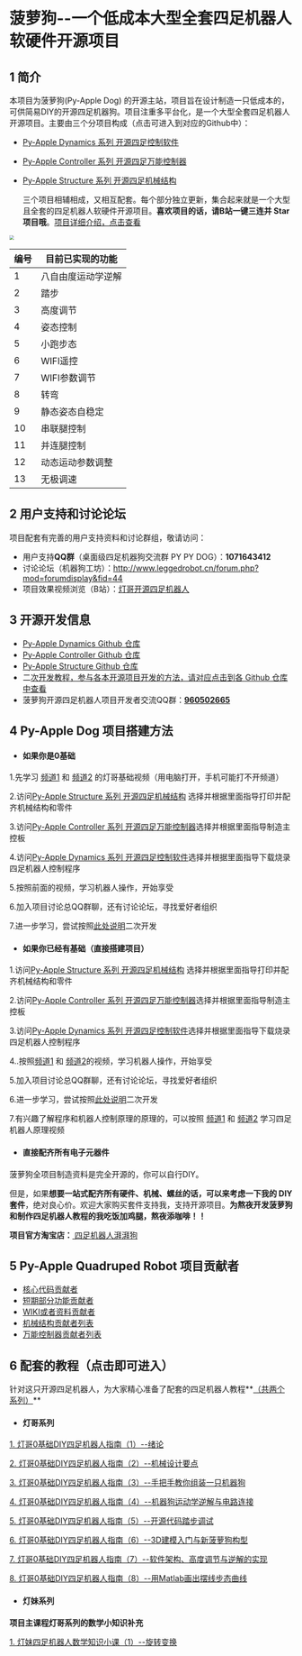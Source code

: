 # **菠萝狗**--一个低成本大型全套四足机器人软硬件开源项目

## 1 简介

  本项目为菠萝狗(Py-Apple Dog) 的开源主站，项目旨在设计制造一只低成本的，可供简易DIY的开源四足机器狗。项目注重多平台化，是一个大型全套四足机器人开源项目。主要由三个分项目构成（点击可进入到对应的Github中）：

- [Py-Apple Dynamics 系列 开源四足控制软件](https://github.com/ToanTech/py-apple-dynamics)
- [Py-Apple Controller 系列 开源四足万能控制器](https://github.com/ToanTech/py-apple-controller)
- [Py-Apple Structure 系列 开源四足机械结构](https://github.com/ToanTech/py-apple-structure)

  三个项目相辅相成，又相互配套。每个部分独立更新，集合起来就是一个大型且全套的四足机器人软硬件开源项目。**喜欢项目的话，请B站一键三连并 Star 项目哦**。[项目详细介绍，点击查看](http://www.leggedrobot.cn/forum.php?mod=viewthread&tid=52&extra=page%3D1)

<img src="https://github.com/ToanTech/py-apple-quadruped-robot/blob/master/pic/pic1.jpg?raw=true" style="zoom:50%;" />

| 编号 | 目前已实现的功能   |
| ---- | ------------------ |
| 1    | 八自由度运动学逆解 |
| 2    | 踏步               |
| 3    | 高度调节           |
| 4    | 姿态控制           |
| 5    | 小跑步态           |
| 6    | WIFI遥控           |
| 7    | WIFI参数调节       |
| 8    | 转弯               |
| 9    | 静态姿态自稳定     |
| 10   | 串联腿控制         |
| 11   | 并连腿控制         |
| 12   | 动态运动参数调整   |
| 13   | 无极调速           |

## 2 用户支持和讨论论坛

  项目配套有完善的用户支持资料和讨论群组，敬请访问：

- 用户支持**QQ群**（桌面级四足机器狗交流群 PY PY DOG）：**1071643412**
- 讨论论坛（机器狗工坊）：http://www.leggedrobot.cn/forum.php?mod=forumdisplay&fid=44
- 项目效果视频浏览（B站）：[灯哥开源四足机器人](https://space.bilibili.com/493192058/?share_source=copy_link&share_medium=iphone&bbid=4416d8abc8a2b4ce8ee4b65c247edea8&ts=1587442435)

## 3 开源开发信息

- [Py-Apple Dynamics Github 仓库](https://github.com/ToanTech/py-apple-dynamics)
- [Py-Apple Controller Github 仓库](https://github.com/ToanTech/py-apple-controller)
- [Py-Apple Structure Github 仓库](https://github.com/ToanTech/py-apple-structure)
- 二<u>次开发教程，参与各本开源项目开发的方法，请对应点击到各 Github 仓库中查看</u>
- 菠萝狗开源四足机器人项目开发者交流QQ群：<u>**960502665**</u>

## 4 Py-Apple Dog 项目搭建方法

- #### 如果你是0基础

1.先学习 [频道1](https://space.bilibili.com/493192058/channel/detail?cid=135700) 和 [频道2](https://space.bilibili.com/493192058/channel/detail?cid=135699) 的灯哥基础视频（用电脑打开，手机可能打不开频道）

2.访问[Py-Apple Structure 系列 开源四足机械结构](https://github.com/ToanTech/py-apple-structure) 选择并根据里面指导打印并配齐机械结构和零件

3.访问[Py-Apple Controller 系列 开源四足万能控制器](https://github.com/ToanTech/py-apple-controller)选择并根据里面指导制造主控板

4.访问[Py-Apple Dynamics 系列 开源四足控制软件](https://github.com/ToanTech/py-apple-dynamics)选择并根据里面指导下载烧录四足机器人控制程序

5.按照前面的视频，学习机器人操作，开始享受

6.加入项目讨论总QQ群聊，还有讨论论坛，寻找爱好者组织

7.进一步学习，尝试按照[此处说明](http://www.leggedrobot.cn/forum.php?mod=viewthread&tid=48&extra=page%3D1)二次开发

- #### 如果你已经有基础（直接搭建项目）

1.访问[Py-Apple Structure 系列 开源四足机械结构](https://github.com/ToanTech/py-apple-structure) 选择并根据里面指导打印并配齐机械结构和零件

2.访问[Py-Apple Controller 系列 开源四足万能控制器](https://github.com/ToanTech/py-apple-controller)选择并根据里面指导制造主控板

3.访问[Py-Apple Dynamics 系列 开源四足控制软件](https://github.com/ToanTech/py-apple-dynamics)选择并根据里面指导下载烧录四足机器人控制程序

4..按照[频道1](https://space.bilibili.com/493192058/channel/detail?cid=135700) 和 [频道2](https://space.bilibili.com/493192058/channel/detail?cid=135699)的视频，学习机器人操作，开始享受

5.加入项目讨论总QQ群聊，还有讨论论坛，寻找爱好者组织

6.进一步学习，尝试按照[此处说明](http://www.leggedrobot.cn/forum.php?mod=viewthread&tid=48&extra=page%3D1)二次开发

7.有兴趣了解程序和机器人控制原理的原理的，可以按照 [频道1](https://space.bilibili.com/493192058/channel/detail?cid=135700) 和 [频道2](https://space.bilibili.com/493192058/channel/detail?cid=135699) 学习四足机器人原理视频

- #### 直接配齐所有电子元器件

菠萝狗全项目制造资料是完全开源的，你可以自行DIY。

但是，如果**想要一站式配齐所有硬件、机械、螺丝的话，可以来考虑一下我的 DIY 套件**，绝对良心价。欢迎大家购买套件支持我，支持开源项目。**为熬夜开发菠萝狗和制作四足机器人教程的我吃饭加鸡腿，熬夜添咖啡！！**

**项目官方淘宝店：**[ 四足机器人湃湃狗](https://shop564514875.taobao.com/)

## 5 Py-Apple Quadruped Robot 项目贡献者

- [核心代码贡献者](https://github.com/ToanTech/py-apple-dynamics/blob/master/contributors_m.md)
- [短期部分功能贡献者](https://github.com/ToanTech/py-apple-dynamics/blob/master/contributors_s.md)
- [WIKI或者资料贡献者](https://github.com/ToanTech/py-apple-dynamics/blob/master/contributors_w.md)
- [机械结构贡献者列表](https://github.com/ToanTech/py-apple-structure/blob/master/contributors_m.md)
- [万能控制器贡献者列表](https://github.com/ToanTech/py-apple-controller/blob/master/contributors_m.md)

## 6 配套的教程（点击即可进入）

  针对这只开源四足机器人，为大家精心准备了配套的四足机器人教程**<u>（共两个系列）</u>**

- #### 灯哥系列


[1. 灯哥0基础DIY四足机器人指南（1）--绪论 ](https://www.bilibili.com/video/BV1YE411A7VA/)

[2.  灯哥0基础DIY四足机器人指南（2）--机械设计要点](https://www.bilibili.com/video/BV1HV411f7nT/)

[3. 灯哥0基础DIY四足机器人指南（3）--手把手教你组装一只机器狗](https://www.bilibili.com/video/BV1Sk4y1d7RH/)

[4. 灯哥0基础DIY四足机器人指南（4）--机器狗运动学逆解与电路连接 ](https://www.bilibili.com/video/BV13T4y1G7qy/)

[5. 灯哥0基础DIY四足机器人指南（5）--开源代码踏步调试](https://www.bilibili.com/video/BV1Ak4y1R7cD/)

[6. 灯哥0基础DIY四足机器人指南（6）--3D建模入门与新菠萝狗构型](https://www.bilibili.com/video/BV1Jf4y1S7U9)

[7. 灯哥0基础DIY四足机器人指南（7）--软件架构、高度调节与逆解的实现 ](https://www.bilibili.com/video/BV1Qe411s7kp/)

[8. 灯哥0基础DIY四足机器人指南（8）--用Matlab画出摆线步态曲线](https://www.bilibili.com/video/BV1KQ4y1K7aV/)

- #### 灯妹系列


**项目主课程灯哥系列的数学小知识补充**

[1. 灯妹四足机器人数学知识小课（1）--旋转变换](https://www.bilibili.com/video/BV1Hp4y1D7zn/)

